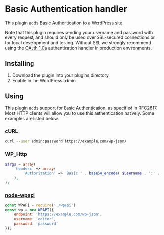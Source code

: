 # Basic Authentication handler
This plugin adds Basic Authentication to a WordPress site.

Note that this plugin requires sending your username and password with every
request, and should only be used over SSL-secured connections or for local
development and testing. Without SSL we strongly recommend using the
[OAuth 1.0a][oauth] authentication handler in production environments.

## Installing
1. Download the plugin into your plugins directory
2. Enable in the WordPress admin

## Using
This plugin adds support for Basic Authentication, as specified in [RFC2617][].
Most HTTP clients will allow you to use this authentication natively. Some
examples are listed below.

### cURL

```sh
curl --user admin:password https://example.com/wp-json/
```

### WP_Http

```php
$args = array(
	'headers' => array(
		'Authorization' => 'Basic ' . base64_encode( $username . ':' . $password ),
	),
);
```

### [node-wpapi][]

```js
const WPAPI = require('./wpapi')
const wp = new WPAPI({
    endpoint: 'https://example.com/wp-json',
    username: 'editor',
    password: 'password'
});
```

[oauth]: https://github.com/WP-API/OAuth1
[RFC2617]: https://tools.ietf.org/html/rfc2617
[node-wpapi]: http://wp-api.org/node-wpapi/
